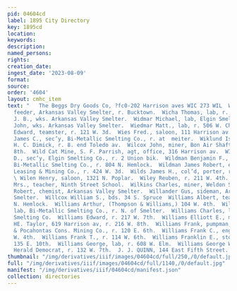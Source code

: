 ```yaml
---
pid: 04604cd
label: 1895 City Directory
key: 1895cd
location: 
keywords: 
description: 
named_persons: 
rights: 
creation_date: 
ingest_date: '2023-08-09'
format: 
source: 
order: '4604'
layout: cmhc_item
text: "   The Beggs Dry Goods Co, ?fc0-202 Harrison aves WIC 273 WIL  Wicha Frank,
  feeder, Arkansas Valley Smelter, r. Bucktown.  Wicha Thomas, lab, r. Bucktown.  Wickman
  J. B., wks. Arkansas Valley Smelter.  Widmar Michael, lab, Elgin Smelter.  Widner
  John, wks. Arkansas Valley Smelter.  Wiedmar Matt., lab, r. 506 W. Chestnut.  Wier
  Edward, teamster, r. 121 W. 3d.  Wies Fred., saloon, 111 Harrison av.  Wigginton
  James C., sec’y, Bi-Metallic Smelting Co., r. at  meiter.  Wiklund Isaac, carpenter,
  H. C. Dimick, r. 8. end Toledo av.  Wilcox John, miner, Bon Air Shaft, r. 431 E.
  8th.  Wild Cat Mine, S. F. Parrish, agt, office, 316 Harrison av.  WILDER SAMUEL
  D., sec’y, Elgin Smelting Co., r. 2 Union bik.  Wildman Benjamin F., machinist,
  Bi-Metallic Smelting Co., r. 804 N. Hemlock.  Wildman James Robert, engineer, Union
  Leasing & Mining Co., r. 424 W. 3d.  Wilds James H., col’d, porter, r. 128 W. 2d.
  \ Wilen Henry, saloon, 1321 N. Poplar.  Wiley Reuben, r. 211 W. 4th.  Wilkin Estelle
  Mrs., teacher, Ninth Street School.  Wilkins Charles, miner, Weldon Shaft.  Wilkinson
  Robert, chemist, Arkansas Valley Smelter.  Willander Gus, sideman, Arkansas Valley
  Smelter.  Willcox William S., bds. 34 S. Spruce  Williams Albert, teamster, r. 408
  N. Hemlock.  Williams Arthur, (Thompson & Williams,) 104 W. 4th.  Williams August,
  lab, Bi-Metallic Smelting Co., r. N. of Smelter.  Williams Charles, lab, Bi-Metallic
  Smelting Co.  Williams Edward, r. 217 W. 7th.  Williams Elliott E., mgr, George
  HE. Taylor, 619 Harrison av, r. 216 W. 8th.  Williams Frank, pumpman, Grey Eagle
  & Pocahontas Cons. Mining Co., r. 120 E. 6th.  Williams Frank C., engineer, r. 140
  W. 4th.  Williams Frank T., r. 114 W. 6th.  Williams Franklin E., stonemason, r.
  135 E. 10th.  Williams George, lab, r. 608 W. Elm.  Williams George W., reporter,
  Herald Democrat, r. 132 W. 7th.  J. J. QUINN, 144 East Fifth Street. BRUSHES    "
thumbnail: "/img/derivatives/iiif/images/04604cd/full/250,/0/default.jpg"
full: "/img/derivatives/iiif/images/04604cd/full/1140,/0/default.jpg"
manifest: "/img/derivatives/iiif/04604cd/manifest.json"
collection: directories
---
```

